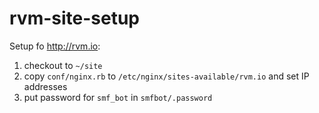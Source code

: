 # rvm-site-setup

Setup fo <http://rvm.io>:

1. checkout to `~/site`
2. copy `conf/nginx.rb` to `/etc/nginx/sites-available/rvm.io` and set IP addresses
3. put password for `smf_bot` in `smfbot/.password`
